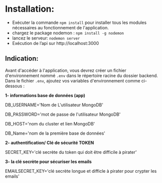 # Installation:

- Exécuter la commande `npm install` pour installer tous les modules nécessaires au fonctionnement de l'application.
- chargez le package nodemon : `npm install -g nodemon`
- lancez le serveur: `nodemon server`
- Exécution de l’api sur http://localhost:3000

## Indication:

Avant d'accéder à l'application, vous devrez créer un fichier d'environnement nommé `.env` dans le répertoire racine du dossier backend.
Dans le fichier `.env`, ajoutez vos variables d'environnement comme ci-dessous :

**1- informations base de données (app)**

DB_USERNAME='Nom de L'utilisateur MongoDB'

DB_PASSWORD='mot de passe de l'utilisateur MongoDB'

DB_HOST='nom du cluster et lien MongoDB'

DB_Name='nom de la première base de données'

**2- authentification/ Clé de sécurité TOKEN**

SECRET_KEY='clé secrète du token qui doit être difficile à pirater'

**3- la clé secrète pour sécuriser les emails**

EMAILSECRET_KEY='clé secrète longue et difficle à pirater pour crypter les emails'
